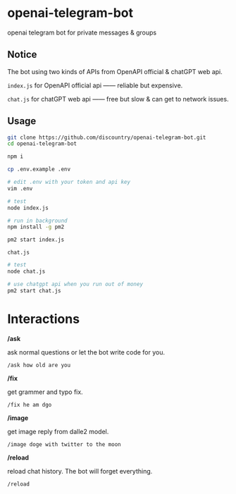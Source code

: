 # openai-telegram-bot

openai telegram bot for private messages &amp; groups

## Notice

The bot using two kinds of APIs from OpenAPI official & chatGPT web api.

`index.js` for OpenAPI official api —— reliable but expensive.

`chat.js` for chatGPT web api —— free but slow & can get to network issues.

## Usage

```bash
git clone https://github.com/discountry/openai-telegram-bot.git
cd openai-telegram-bot

npm i

cp .env.example .env

# edit .env with your token and api key
vim .env

# test
node index.js

# run in background
npm install -g pm2

pm2 start index.js
```

`chat.js`

```bash
# test
node chat.js

# use chatgpt api when you run out of money
pm2 start chat.js
```

# Interactions

**/ask**

ask normal questions or let the bot write code for you.

```
/ask how old are you
```

**/fix**

get grammer and typo fix.

```
/fix he am dgo
```

**/image**

get image reply from dalle2 model.

```
/image doge with twitter to the moon
```

**/reload**

reload chat history. The bot will forget everything.

```
/reload
```
